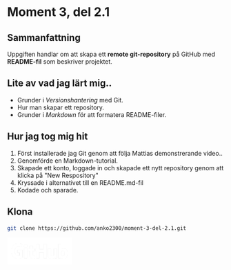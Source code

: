 # Moment 3, del 2.1
## Sammanfattning
Uppgiften handlar om att skapa ett **remote git-repository** på GitHub med **README-fil** som beskriver projektet. 

## Lite av vad jag lärt mig.. 
* Grunder i _Versionshantering_ med Git.
* Hur man skapar ett repository.
* Grunder i _Markdown_ för att formatera README-filer. 

## Hur jag tog mig hit
1. Först installerade jag Git genom att följa Mattias demonstrerande video..
2. Genomförde en Markdown-tutorial. 
3. Skapade ett konto, loggade in och skapade ett nytt repository genom att klicka på "New Respository"
4. Kryssade i alternativet till en README.md-fil
5. Kodade och sparade.

## Klona
```bash
git clone https://github.com/anko2300/moment-3-del-2.1.git
```

 <img src="https://github.com/anko2300/moment-3-del-2.1/blob/main/GitHub_Logo_White.png" alt="Github" width="150"/>
